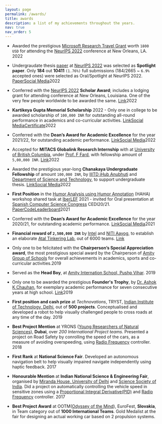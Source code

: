 ```yaml
---
layout: page
permalink: /awards/
title: awards
description: a list of my achievements throughout the years.
nav: true
nav_order: 5
---
```


- Awarded the prestigious [Microsoft Research Travel Grant](https://www.microsoft.com/en-us/research/academic-program/academic-outreach/) worth `1800 USD` for attending the [NeurIPS 2022](https://neurips.cc/) conference at New Orleans, LA. <span class = "awardTag-year"><span class="btn btn-sm z-depth-0" role = "">2022</span>

- Undergraudate thesis [paper](https://arxiv.org/abs/2209.13017) at [NeurIPS 2022](https://neurips.cc/) was selected as **Spotlight paper**.  Only **184** out **10411** `(1.76%)` full submissions (184/2665 ~ `6.9%`  accepted ones) were selected as Oral/Spotlight at NeurIPS 2022. <span class = "awardTag"><a href="https://arxiv.org/abs/2209.13017" class="btn btn-sm z-depth-0" role="button">Paper</a></span><span class = "awardTag"><a href="https://twitter.com/Tanmoy_Chak/status/1584826709089857536?s=20&t=EF3BbynKx0UF3P6HMcgIJA" class="btn btn-sm z-depth-0" role="button">Social Media</a></span><span class = "awardTag-year"><span class="btn btn-sm z-depth-0" role = "">2022</span></span>

- Conferred with the [NeurIPS 2022](https://neurips.cc/) **Scholar Award**; includes a lodging grant for attending conference at New Orleans, Louisiana. One of the very few people worldwide to be awarded the same. <span class = "awardTag"><a href="https://drive.google.com/file/d/1j3xCSqyQEbOjO04HnDVr0wMag8gjveFT/view?usp=sharing" class="btn btn-sm z-depth-0" role="button">Link</a></span><span class = "awardTag-year"><span class="btn btn-sm z-depth-0" role = "">2022</span></span>

- **Kartikeya Gupta Memorial Scholarship** 2022 - Only one in college to be awarded scholarship of `100,000 INR` for outstanding all-round performance in academics and co-curricular activities. <span class = "awardTag"><a href="https://www.iiitd.ac.in/admission/kgmemorial-scholarship" class="btn btn-sm z-depth-0" role="button">Link</a></span><span class = "awardTag"><a href="https://www.linkedin.com/posts/iiit-delhi_iiitd-14yearsofiiitd-studentscholarship-activity-6977506356505243648-lCm-?utm_source=share&utm_medium=member_desktop" class="btn btn-sm z-depth-0" role="button">Social Media</a></span><span class = "awardTag"><a href="https://drive.google.com/file/d/1xTEClq5A5g9Z7vS4uuSbNHuPUqoQgqw2/view?usp=sharing" class="btn btn-sm z-depth-0" role="button">Certificate</a></span><span class = "awardTag-year"><span class="btn btn-sm z-depth-0" role = "">2022</span></span>

- Conferred with the **Dean’s Award for Academic Excellence** for the year 2021/22, for outstanding academic performance. <span class = "awardTag"><a href="https://bit.ly/3RbtSYj" class="btn btn-sm z-depth-0" role="button">Link</a></span><span class = "awardTag"><a href="https://www.linkedin.com/posts/lcs2lab_awards-recognition-academicexcellence-activity-6973869395571814400-Df-Z?utm_source=share&utm_medium=member_desktop" class="btn btn-sm z-depth-0" role="button">Social Media</a></span><span class = "awardTag-year"><span class="btn btn-sm z-depth-0" role = "">2022</span></span>

- Accepted for **MITACS Globalink Research Internship** with at [University of British Columbia](https://ok.ubc.ca/), under [Prof. F Fard](https://cmps.ok.ubc.ca/about/contact/fatemeh-hendijani-fard/), with fellowship amount of `5,00,000 INR`. <span class = "awardTag"><a href="https://www.mitacs.ca/en/programs/globalink/globalink-research-internship" class="btn btn-sm z-depth-0" role="button">Link</a></span><span class = "awardTag-year"><span class="btn btn-sm z-depth-0" role = "">2022</span></span>

- Awarded the prestigious year-long **Chanakaya Undergraduate Fellowship** of amount `100,000 INR`, by [IIITD iHub Anubhuti](https://ihub-anubhuti-iiitd.org/) and [Department of Science and Technology](https://dst.gov.in/), to support undergraduate thesis. <span class = "awardTag"><a href="https://ihub-anubhuti-iiitd.org/chanakyaug.html" class="btn btn-sm z-depth-0" role="button">Link</a></span><span class = "awardTag"><a href="https://www.linkedin.com/feed/update/urn:li:activity:6881173214836400128?updateEntityUrn=urn%3Ali%3Afs_feedUpdate%3A%28V2%2Curn%3Ali%3Aactivity%3A6881173214836400128%29" class="btn btn-sm z-depth-0" role="button">Social Media</a></span><span class = "awardTag-year"><span class="btn btn-sm z-depth-0" role = "">2022</span></span>

<!-- <div class = "spotlight" markdown = "1"> -->
- **First Position** in the [Humor Analysis using Humor Annotation](https://www.fing.edu.uy/inco/grupos/pln/haha/) (HAHA) workshop shared task at [IberLEF](https://sites.google.com/view/iberlef2021/) 2021 - invited for Oral presentation at [Spanish Computer Science Congress](https://congresocedi.es/) CEDI20/21. <span class = "awardTag"><a href="http://ceur-ws.org/Vol-2943/haha_paper10.pdf" class="btn btn-sm z-depth-0" role="button">Paper</a></span><span class = "awardTag"><a href="https://github.com/karish-grover/Humor-Analysis-using-Ensembles-of-Simple-Transformers" class="btn btn-sm z-depth-0" role="button">Code</a></span><span class = "awardTag"><a href="https://www.fing.edu.uy/inco/grupos/pln/haha/index.html#results" class="btn btn-sm z-depth-0" role="button">Leaderboard</a></span><span class = "awardTag-year"><span class="btn btn-sm z-depth-0" role = "">2021</span></span>
<!-- </div> -->

-  Conferred with the **Dean’s Award for Academic Excellence** for the year 2020/21, for outstanding academic performance. <span class = "awardTag"><a href="https://bit.ly/3RbtSYj" class="btn btn-sm z-depth-0" role="button">Link</a></span><span class = "awardTag"><a href="https://twitter.com/iiitdelhi/status/1435507245169606657?lang=en" class="btn btn-sm z-depth-0" role="button">Social Media</a></span><span class = "awardTag-year"><span class="btn btn-sm z-depth-0" role = "">2021</span></span>

<!-- <div class = "spotlight" markdown = "1"> -->
- **Financial reward of `2,500,000 INR`** by [Intel](https://timesofindia.indiatimes.com/city/delhi/niti-aayog-partners-intel-to-set-up-atal-tinkering-labs/articleshow/53286979.cms) and [NITI Aayog](https://www.niti.gov.in/), to establish an elaborate [Atal Tinkering Lab](https://www.aim.gov.in/pdf/PPT-DT-DifferentStages.pdf), out of 6000 teams. <span class = "awardTag"><a href="https://www.amity.edu/ais/aispv/almanac/eventsApril2016toMarch2017.asp" class="btn btn-sm z-depth-0" role="button">Link</a></span>
<!-- </div> -->

- Only one to be felicitated with the **Chairperson’s Special Appreciation award**, the most prestigious special award by the Chairperson of [Amity Group of Schools](https://www.amity.edu/ais/pushpvihar/) for overall achievements in academics, sports and co-curricular activities.<span><span class = "awardTag-year"><span class="btn btn-sm z-depth-0" role = "">2019</span></span>

- Served as the **Head Boy**, at [Amity Internation School, Pushp Vihar](https://www.amity.edu/ais/pushpvihar/). <span class = "awardTag-year"><span class="btn btn-sm z-depth-0" role = "">2019</span></span>

- Only one to be awarded the prestigious **Founder's Trophy**, by [Dr. Ashok K Chauhan](https://www.google.com/search?q=ashok+k+chauhan&oq=ashok+k+ch&aqs=chrome.0.0i355i512j46i512j0i512l2j69i57j0i512l5.2017j0j7&sourceid=chrome&ie=UTF-8), for exemplary academic performance for seven consecutive years at high school. <span class = "awardTag"><a href="https://www.amity.edu/ais/pushpvihar/founders_day2018-19.aspx" class="btn btn-sm z-depth-0" role="button">Link</a></span><span class = "awardTag-year"><span class="btn btn-sm z-depth-0" role = "">2019</span></span>

- **First position and cash prize** at *Technovations*, TRYST, [Indian Institute of Technology, Delhi](https://home.iitd.ac.in/), out of **500 projects**. Conceptualised and developed a robot to help visually challenged people to cross roads at any time of the day. <span class = "awardTag-year"><span class="btn btn-sm z-depth-0" role = "">2019</span></span> 

<!-- <div class = "spotlight" markdown = "1"> -->
- **Best Project Mention** at YRONS ([Young Researchers of Natural Sciences](https://www.amity.edu/ais/pushpvihar/yorns.aspx)), **Dubai**, over *200 International Project teams*. Presented a project on Road Safety by conrolling the speed of the cars, as a measure of avoiding overspeeding, using [Radio Frequency](https://www.pcmag.com/encyclopedia/term/rf-remote-control#:~:text=(Radio%20Frequency%20remote%20control)%20A,be%20aimed%20at%20the%20equipment.) controller. <span class = "awardTag-year"><span class="btn btn-sm z-depth-0" role = "">2018</span></span> 
<!-- </div> -->

- **First Rank** at  **National Science Fair**. Developed an autonomous navigation belt to help visually impaired navigate independently using haptic feedback. <span class = "awardTag-year"><span class="btn btn-sm z-depth-0" role = "">2017</span></span> 

- **Honourable Mention** at **Indian National Science & Engineering Fair**, organised by [Miranda House, University of Delhi](https://www.mirandahouse.ac.in/) and [Science Society of India](http://www.sciencesociety.in/). Did a project on automatically controlling the vehicle speed in sensitive zones using a [Proportional Integral Derivative(PID)](https://en.wikipedia.org/wiki/PID_controller) and [Radio Frequency](https://www.pcmag.com/encyclopedia/term/rf-remote-control#:~:text=(Radio%20Frequency%20remote%20control)%20A,be%20aimed%20at%20the%20equipment.) controller. <span class = "awardTag-year"><span class="btn btn-sm z-depth-0" role = "">2017</span></span> 

<!-- <div class = "spotlight" markdown = "1"> -->
- **Best Project Award** at OOTM([Odyssey of the Mind](https://odysseyofthemind.de/en/competition/)), EuroFest, **Slovakia**, in Team category out of **1000 International Teams**. Gold Medalist at the fair for designing an actual working car based on 2 propulsion systems.
<!-- </div> -->